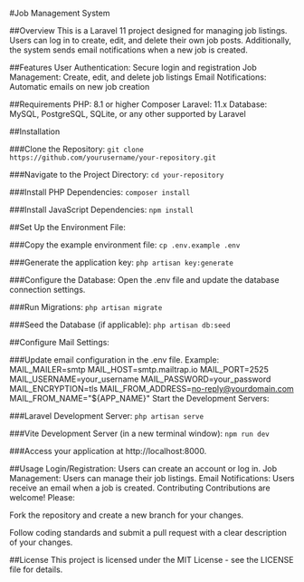 #Job Management System

##Overview
This is a Laravel 11 project designed for managing job listings. Users can log in to create, edit, and delete their own job posts. Additionally, the system sends email notifications when a new job is created.

##Features
User Authentication: Secure login and registration
Job Management: Create, edit, and delete job listings
Email Notifications: Automatic emails on new job creation

##Requirements
PHP: 8.1 or higher
Composer
Laravel: 11.x
Database: MySQL, PostgreSQL, SQLite, or any other supported by Laravel

##Installation

###Clone the Repository:
```git clone https://github.com/yourusername/your-repository.git```

###Navigate to the Project Directory:
```cd your-repository```

###Install PHP Dependencies:
```composer install```

###Install JavaScript Dependencies:
```npm install```

##Set Up the Environment File:

###Copy the example environment file:
```cp .env.example .env```

###Generate the application key:
```php artisan key:generate```

###Configure the Database:
Open the .env file and update the database connection settings.

###Run Migrations:
```php artisan migrate```

###Seed the Database (if applicable):
```php artisan db:seed```

##Configure Mail Settings:

###Update email configuration in the .env file. Example:
MAIL_MAILER=smtp
MAIL_HOST=smtp.mailtrap.io
MAIL_PORT=2525
MAIL_USERNAME=your_username
MAIL_PASSWORD=your_password
MAIL_ENCRYPTION=tls
MAIL_FROM_ADDRESS=no-reply@yourdomain.com
MAIL_FROM_NAME="${APP_NAME}"
Start the Development Servers:

###Laravel Development Server:
```php artisan serve```

###Vite Development Server (in a new terminal window):
```npm run dev```

###Access your application at http://localhost:8000.

##Usage
Login/Registration: Users can create an account or log in.
Job Management: Users can manage their job listings.
Email Notifications: Users receive an email when a job is created.
Contributing
Contributions are welcome! Please:

Fork the repository and create a new branch for your changes.

Follow coding standards and submit a pull request with a clear description of your changes.

##License
This project is licensed under the MIT License - see the LICENSE file for details.